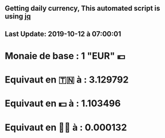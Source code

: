 ## Getting daily currency, This automated script is using [jq](https://stedolan.github.io/jq/)
## Last Update:  2019-10-12 à 07:00:01
 # Monaie de base : 1 "EUR" 💶 
 # Equivaut en 🇹🇳 à :  3.129792 
 # Equivaut en 💵 à : 1.103496
 # Equivaut en 🐱‍💻 à :  0.000132
